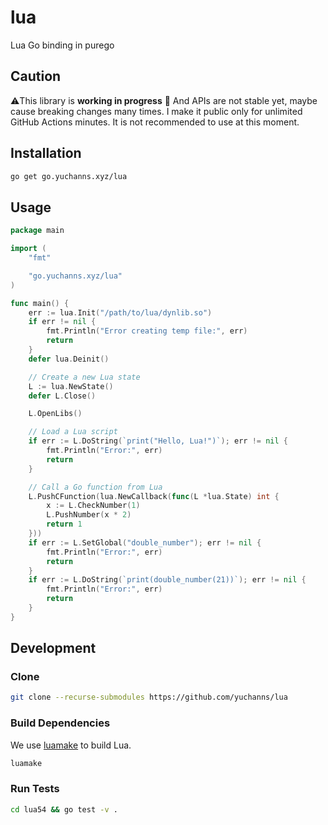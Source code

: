 # lua
Lua Go binding in purego

## Caution

⚠️This library is **working in progress** 🚧 And APIs are not stable yet, maybe cause breaking changes many times. I make it public only for unlimited GitHub Actions minutes. It is not recommended to use at this moment.

## Installation

```bash
go get go.yuchanns.xyz/lua
```

## Usage

```go
package main

import (
	"fmt"

	"go.yuchanns.xyz/lua"
)

func main() {
	err := lua.Init("/path/to/lua/dynlib.so")
	if err != nil {
		fmt.Println("Error creating temp file:", err)
		return
	}
	defer lua.Deinit()

	// Create a new Lua state
	L := lua.NewState()
	defer L.Close()

	L.OpenLibs()

	// Load a Lua script
	if err := L.DoString(`print("Hello, Lua!")`); err != nil {
		fmt.Println("Error:", err)
		return
	}

	// Call a Go function from Lua
	L.PushCFunction(lua.NewCallback(func(L *lua.State) int {
		x := L.CheckNumber(1)
		L.PushNumber(x * 2)
		return 1
	}))
	if err := L.SetGlobal("double_number"); err != nil {
		fmt.Println("Error:", err)
		return
	}
	if err := L.DoString(`print(double_number(21))`); err != nil {
		fmt.Println("Error:", err)
		return
	}
}
```

## Development

### Clone

```bash
git clone --recurse-submodules https://github.com/yuchanns/lua
```

### Build Dependencies

We use [luamake](https://github.com/actboy168/luamake) to build Lua.

```bash
luamake
```

### Run Tests

```bash
cd lua54 && go test -v .
```
